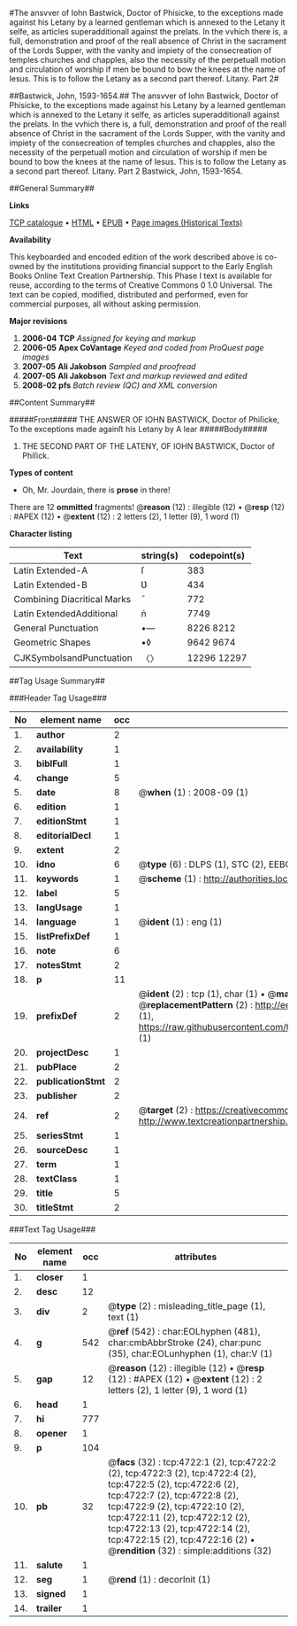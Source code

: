 #The ansvver of Iohn Bastwick, Doctor of Phisicke, to the exceptions made against his Letany by a learned gentleman which is annexed to the Letany it selfe, as articles superadditionall against the prelats. In the vvhich there is, a full, demonstration and proof of the reall absence of Christ in the sacrament of the Lords Supper, with the vanity and impiety of the consecreation of temples churches and chapples, also the necessity of the perpetuall motion and circulation of worship if men be bound to bow the knees at the name of Iesus. This is to follow the Letany as a second part thereof. Litany. Part 2#

##Bastwick, John, 1593-1654.##
The ansvver of Iohn Bastwick, Doctor of Phisicke, to the exceptions made against his Letany by a learned gentleman which is annexed to the Letany it selfe, as articles superadditionall against the prelats. In the vvhich there is, a full, demonstration and proof of the reall absence of Christ in the sacrament of the Lords Supper, with the vanity and impiety of the consecreation of temples churches and chapples, also the necessity of the perpetuall motion and circulation of worship if men be bound to bow the knees at the name of Iesus. This is to follow the Letany as a second part thereof.
Litany. Part 2
Bastwick, John, 1593-1654.

##General Summary##

**Links**

[TCP catalogue](http://www.ota.ox.ac.uk/tcp/)  • 
[HTML](http://tei.it.ox.ac.uk/tcp/Texts-HTML/free/A05/A05611.html)  • 
[EPUB](http://tei.it.ox.ac.uk/tcp/Texts-EPUB/free/A05/A05611.epub) • 
[Page images (Historical Texts)](https://data.historicaltexts.jisc.ac.uk/view?pubId=eebo-99840243e&pageId=eebo-99840243e-4722-1)

**Availability**

This keyboarded and encoded edition of the
	       work described above is co-owned by the institutions
	       providing financial support to the Early English Books
	       Online Text Creation Partnership. This Phase I text is
	       available for reuse, according to the terms of Creative
	       Commons 0 1.0 Universal. The text can be copied,
	       modified, distributed and performed, even for
	       commercial purposes, all without asking permission.

**Major revisions**

1. __2006-04__ __TCP__ *Assigned for keying and markup*
1. __2006-05__ __Apex CoVantage__ *Keyed and coded from ProQuest page images*
1. __2007-05__ __Ali Jakobson__ *Sampled and proofread*
1. __2007-05__ __Ali Jakobson__ *Text and markup reviewed and edited*
1. __2008-02__ __pfs__ *Batch review (QC) and XML conversion*

##Content Summary##

#####Front#####
THE ANSWER OF IOHN BASTWICK, Doctor of Phiſicke, To the exceptions made againſt his Letany by A lear
#####Body#####

1. THE SECOND PART OF THE LATENY, OF IOHN BASTWICK, Doctor of Phiſick.

**Types of content**

  * Oh, Mr. Jourdain, there is **prose** in there!

There are 12 **ommitted** fragments! 
 @__reason__ (12) : illegible (12)  •  @__resp__ (12) : #APEX (12)  •  @__extent__ (12) : 2 letters (2), 1 letter (9), 1 word (1)

**Character listing**


|Text|string(s)|codepoint(s)|
|---|---|---|
|Latin Extended-A|ſ|383|
|Latin Extended-B|Ʋ|434|
|Combining             Diacritical Marks|̄|772|
|Latin ExtendedAdditional|ṅ|7749|
|General Punctuation|•—|8226 8212|
|Geometric Shapes|▪◊|9642 9674|
|CJKSymbolsandPunctuation|〈〉|12296 12297|

##Tag Usage Summary##

###Header Tag Usage###

|No|element name|occ|attributes|
|---|---|---|---|
|1.|__author__|2||
|2.|__availability__|1||
|3.|__biblFull__|1||
|4.|__change__|5||
|5.|__date__|8| @__when__ (1) : 2008-09 (1)|
|6.|__edition__|1||
|7.|__editionStmt__|1||
|8.|__editorialDecl__|1||
|9.|__extent__|2||
|10.|__idno__|6| @__type__ (6) : DLPS (1), STC (2), EEBO-CITATION (1), PROQUEST (1), VID (1)|
|11.|__keywords__|1| @__scheme__ (1) : http://authorities.loc.gov/ (1)|
|12.|__label__|5||
|13.|__langUsage__|1||
|14.|__language__|1| @__ident__ (1) : eng (1)|
|15.|__listPrefixDef__|1||
|16.|__note__|6||
|17.|__notesStmt__|2||
|18.|__p__|11||
|19.|__prefixDef__|2| @__ident__ (2) : tcp (1), char (1)  •  @__matchPattern__ (2) : ([0-9\-]+):([0-9IVX]+) (1), (.+) (1)  •  @__replacementPattern__ (2) : http://eebo.chadwyck.com/downloadtiff?vid=$1&page=$2 (1), https://raw.githubusercontent.com/textcreationpartnership/Texts/master/tcpchars.xml#$1 (1)|
|20.|__projectDesc__|1||
|21.|__pubPlace__|2||
|22.|__publicationStmt__|2||
|23.|__publisher__|2||
|24.|__ref__|2| @__target__ (2) : https://creativecommons.org/publicdomain/zero/1.0/ (1), http://www.textcreationpartnership.org/docs/. (1)|
|25.|__seriesStmt__|1||
|26.|__sourceDesc__|1||
|27.|__term__|1||
|28.|__textClass__|1||
|29.|__title__|5||
|30.|__titleStmt__|2||


###Text Tag Usage###

|No|element name|occ|attributes|
|---|---|---|---|
|1.|__closer__|1||
|2.|__desc__|12||
|3.|__div__|2| @__type__ (2) : misleading_title_page (1), text (1)|
|4.|__g__|542| @__ref__ (542) : char:EOLhyphen (481), char:cmbAbbrStroke (24), char:punc (35), char:EOLunhyphen (1), char:V (1)|
|5.|__gap__|12| @__reason__ (12) : illegible (12)  •  @__resp__ (12) : #APEX (12)  •  @__extent__ (12) : 2 letters (2), 1 letter (9), 1 word (1)|
|6.|__head__|1||
|7.|__hi__|777||
|8.|__opener__|1||
|9.|__p__|104||
|10.|__pb__|32| @__facs__ (32) : tcp:4722:1 (2), tcp:4722:2 (2), tcp:4722:3 (2), tcp:4722:4 (2), tcp:4722:5 (2), tcp:4722:6 (2), tcp:4722:7 (2), tcp:4722:8 (2), tcp:4722:9 (2), tcp:4722:10 (2), tcp:4722:11 (2), tcp:4722:12 (2), tcp:4722:13 (2), tcp:4722:14 (2), tcp:4722:15 (2), tcp:4722:16 (2)  •  @__rendition__ (32) : simple:additions (32)|
|11.|__salute__|1||
|12.|__seg__|1| @__rend__ (1) : decorInit (1)|
|13.|__signed__|1||
|14.|__trailer__|1||
